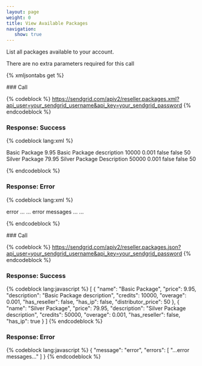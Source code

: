 ```yaml
---
layout: page
weight: 0
title: View Available Packages
navigation:
   show: true
---
```


List all packages available to your account.

There are no extra parameters required for this call

{% xmljsontabs get %}

<div markdown="1" class="tab-content">
<div markdown="1" class="tab-pane" id="get-xml">
### Call

{% codeblock %} https://sendgrid.com/apiv2/reseller.packages.xml?api_user=your_sendgrid_username&api_key=your_sendgrid_password {% endcodeblock %}

### Response: Success


{% codeblock lang:xml %}
<?xml version="1.0" encoding="ISO-8859-1"?>

<result>
   <packages>
      <package>
         <name>Basic Package</name>
         <price>9.95</price>
         <description>Basic Package description</description>
         <credits>10000</credits>
         <overage>0.001</overage>
         <has_reseller>false</has_reseller>
         <has_ip>false</has_ip>
         <distributor_price>50</distributor_price>
      </package>
      <package>
         <name>Silver Package</name>
         <price>79.95</price>
         <description>Silver Package Description</description>
         <credits>50000</credits>
         <overage>0.001</overage>
         <has_reseller>false</has_reseller>
         <has_ip>false</has_ip>
         <distributor_price>50</distributor_price>
      </package>
   </packages>
</result>

{% endcodeblock %}


### Response: Error


{% codeblock lang:xml %}
<?xml version="1.0" encoding="ISO-8859-1"?>

<result>
   <message>error</message>
   <errors>
      ...
      <error>... error messages ...</error>
      ...
   </errors>
</result>

{% endcodeblock %}


</div>
<div markdown="1" class="tab-pane active" id="get-json">
### Call

{% codeblock %} https://sendgrid.com/apiv2/reseller.packages.json?api_user=your_sendgrid_username&api_key=your_sendgrid_password {% endcodeblock %}

### Response: Success


{% codeblock lang:javascript %}
[
  {
    "name": "Basic Package",
    "price": 9.95,
    "description": "Basic Package description",
    "credits": 10000,
    "overage": 0.001,
    "has_reseller": false,
    "has_ip": false,
    "distributor_price": 50
  },
  {
    "name": "Silver Package",
    "price": 79.95,
    "description": "Silver Package description",
    "credits": 50000,
    "overage": 0.001,
    "has_reseller": false,
    "has_ip": true
  }
]
{% endcodeblock %}


### Response: Error


{% codeblock lang:javascript %}
{
  "message": "error",
  "errors": [
    "...error messages..."
  ]
}
{% endcodeblock %}


</div>
</div>

